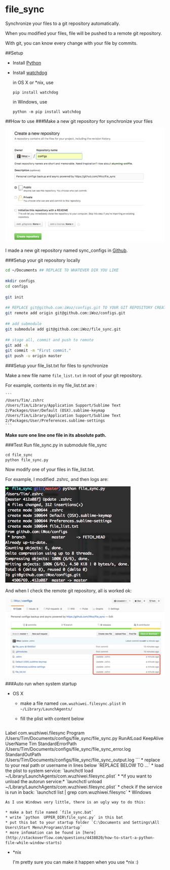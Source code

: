 # file_sync

Synchronize your files to a git repository automatically.

When you modified your files, file will be pushed to a remote git repository.

With git, you can know every change with your file by commits.

##Setup
* Install [Python](https://www.python.org/downloads/)

* Install [watchdog](http://pythonhosted.org/watchdog/)

	in OS X or *nix, use
	
	```
	pip install watchdog
	```
	
	in Windows, use
	
	```
	python -m pip install watchdog
	```

##How to use
###Make a new git repository for synchronize your files

![new git repository](imgs/new_git.png)

I made a new git repository named sync_configs in [Github](https://github.com/new).
	
###Setup your git repository locally

```bash
cd ~/Documents ## REPLACE TO WHATEVER DIR YOU LIKE

mkdir configs
cd configs

git init

## REPLACE git@github.com:iWoz/configs.git TO YOUR GIT REPOSITORY CREATED BEFORE
git remote add origin git@github.com:iWoz/configs.git 

## add submodule
git submodule add git@github.com:iWoz/file_sync.git

## stage all, commit and push to remote
git add -A
git commit -m "First commit."
git push -u origin master

```

###Setup your file_list.txt for files to synchronize

Make a new file name `file_list.txt` in root of your git repository.

For example, contents in my file_list.txt are :
 	
 	```
 	/Users/Tim/.zshrc
	/Users/Tim/Library/Application Support/Sublime Text 2/Packages/User/Default (OSX).sublime-keymap
	/Users/Tim/Library/Application Support/Sublime Text 2/Packages/User/Preferences.sublime-settings
 	```
**Make sure one line one file in its absolute path.**

###Test
Run file_sync.py in submodule file_sync

```
cd file_sync
python file_sync.py
```

Now modify one of your files in file_list.txt.

For example, I modified .zshrc, and then logs are:

![logs](imgs/logs.png)

And when I check the remote git repository, all is worked ok:

![check](imgs/check.png)

###Auto run when system startup
* OS X
	* make a file named `com.wuzhiwei.filesync.plist` in `~/Library/LaunchAgents/`
	* fill the plist with content below

		```xml
<?xml version="1.0" encoding="UTF-8"?>
<!DOCTYPE plist PUBLIC -//Apple Computer//DTD PLIST 1.0//EN http://www.apple.com/DTDs/PropertyList-1.0.dtd >
<plist version="1.0">
  <dict>
    <key>Label</key>
    <string>com.wuzhiwei.filesync</string>
    <key>Program</key>
    <!-- REPLACE BELOW TO YOUR file_sync.py PATH -->
    <string>/Users/Tim/Documents/configs/file_sync/file_sync.py</string>
    <key>RunAtLoad</key>
    <true/>
    <key>KeepAlive</key>
    <true/>
    <key>UserName</key>
    <!-- REPLACE BELOW TO YOUR USERNAME -->
    <string>Tim</string>
    <key>StandardErrorPath</key>
    <!-- REPLACE BELOW TO WHAT EVER PATH YOU LIKE -->
    <string>/Users/Tim/Documents/configs/file_sync/file_sync_error.log</string>
    <key>StandardOutPath</key>
    <!-- REPLACE BELOW TO WHAT EVER PATH YOU LIKE -->
    <string>/Users/Tim/Documents/configs/file_sync/file_sync_output.log</string>
  </dict>
</plist>
		```
	* replace to your real path or username in lines below `REPLACE BELOW TO ...`
	* load the plist to system service: `launchctl load ~/Library/LaunchAgents/com.wuzhiwei.filesync.plist`
	* *if you want to unload the autorun service:* `launchctl unload ~/Library/LaunchAgents/com.wuzhiwei.filesync.plist`
	* check if the service is run in back: `launchctl list | grep com.wuzhiwei.filesync`
* Windows

	As I use Windows very little, there is an ugly way to do this:
	
	* make a bat file named `file_sync.bat`
	* write `python  UPPER_DIR\file_sync.py` in this bat
	* put this bat to your startup folder `C:\Documents and Settings\All Users\Start Menu\Programs\Startup`
	* more infomation can be found in [here](http://stackoverflow.com/questions/4438020/how-to-start-a-python-file-while-window-starts)
* *nix

	I'm pretty sure you can make it happen when you use *nix :)
